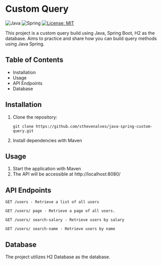 <h1>Custom Query</h1>

 ![Java](https://img.shields.io/badge/Java-ED8B00?style=for-the-badge&logo=openjdk&logoColor=white)
 ![Spring](https://img.shields.io/badge/Spring-6DB33F.svg?style=for-the-badge&logo=Spring&logoColor=white)
 [![License: MIT](https://img.shields.io/badge/License-MIT-yellow.svg)](https://opensource.org/licenses/MIT)

<p>This project is a custom query build using Java, Spring Boot, H2 as the database. Aims to practice and share how you can build query methods using Java Spring.<p>

<h2>Table of Contents</h2>
<ul>
  <li>Installation</li>
  <li>Usage
  <li>API Endpoints</li>
  <li>Database</li>
</ul>
<h2>Installation</h2>
<p>
  <ol>
    <li>Clone the repository:</li>
    
    git clone https://github.com/sthevenalves/java-spring-custom-query.git
    
   <li>Install dependencies with Maven</li>
  </ol>
</p>
<h2>Usage</h2>
<p>
  <ol>
    <li>Start the application with Maven</li>
    <li>The API will be accessible at http://localhost:8080/</li>
  </ol>
</p>
  <h2>API Endpoints</h2>

    GET /users - Retrieve a list of all users

    GET /users/ page - Retrieve a page of all users.

    GET /users/ search-salary - Retrieve users by salary

    GET /users/ search-name - Retrieve users by name

<h2>Database</h2>
<p>The project utilizes H2 Database as the database.</p>
    